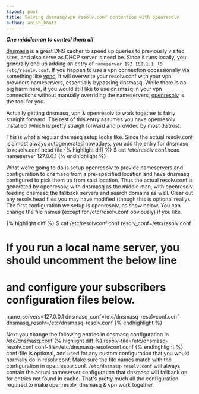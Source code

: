 ```yaml
---
layout: post
title: Solving dnsmasq/vpn resolv.conf contention with openresolv
author: anish_bhatt
---
```


***One middleman to control them all***

[dnsmasq](http://www.thekelleys.org.uk/dnsmasq/doc.html) is a great DNS cacher to speed up queries to previously visited sites, and also serve as DHCP server is need be. Since it runs locally, you generally end up adding an entry of <code>nameserver 192.168.1.1
</code> to <code>/etc/resolv.conf</code>. If you happen to use a vpn connection occassionally via something like [vpnc](http://www.unix-ag.uni-kl.de/~massar/vpnc/), it will overwrite your resolv.conf with your vpn providers nameservers, essentially bypassing dnsmasq. While there is no big harm here, if you would still like to use dnsmasq in your vpn connections without manually overriding the nameservers, [openresolv](http://roy.marples.name/projects/openresolv/index) is the tool for you.

Actually getting dnsmasq, vpn & openresolv to work together is fairly straight forward. The rest of this entry assumes you have openresolv installed (which is pretty straigh forward and provided by most distros).

This is what a regular dnsmasq setup looks like. Since the actual resolv.conf is almost always autogenerated nowadays, you add the entry for dnsmasq to resolv.conf head file
{% highlight diff %}
$ cat /etc/resolv.conf.head
 nameserver 127.0.0.1
{% endhighlight %}

What we're going to do is setup openresolv to provide nameservers and configuration to dnsmasq from a pre-specified location and have dnsmasq configured to pick them up from said location. Thus the actual resolv.conf is generated by openresolv, with dnsmasq as the middle man, with openresolv feeding dnsmasq the fallback servers and search domains as well. Clear out any resolv.head files you may have modified (though this is optional really). The first configuration we setup is openresolv, as show below. You can change the file names (except for /etc/resolv.conf obviously) if you like.

{% highlight diff %}
$ cat /etc/resolvconf.conf
  resolv_conf=/etc/resolv.conf
  # If you run a local name server, you should uncomment the below line
  # and configure your subscribers configuration files below.
  name_servers=127.0.0.1
  dnsmasq_conf=/etc/dnsmasq-resolvconf.conf
  dnsmasq_resolv=/etc/dnsmasq-resolv.conf
{% endhighlight %}

Next you change the following entries in dnsmasq configuration in /etc/dnsmasq.conf
{% highlight diff %}
resolv-file=/etc/dnsmasq-resolv.conf
conf-file=/etc/dnsmasq-resolvconf.conf
{% endhighlight %}
conf-file is optional, and used for any custom configuration that you would normally do in resolv.conf. Make sure the file names match with the configuration in openresolv.conf. <code>/etc/dnsmasq-resolv.conf</code> will always contain the actual nameserver configuration that dnsmasq will fallback on for entries not found in cache. That's pretty much all the configuration required to make openresolv, dnsmasq & vpn work together.

